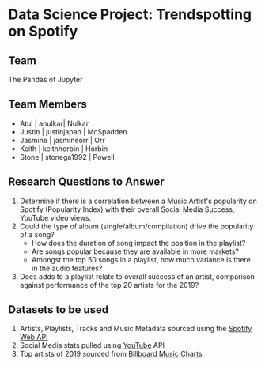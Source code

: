 # Data Science Project: Trendspotting on Spotify

## Team
The Pandas of Jupyter

## **Team Members**
* Atul | anulkar| Nulkar
* Justin | justinjapan | McSpadden
* Jasmine | jasmineorr | Orr
* Keith | keithhorbin | Horbin
* Stone | stonega1992 | Powell

## Research Questions to Answer
1. Determine if there is a correlation between a Music Artist's popularity on Spotify (Popularity Index) with their overall Social Media Success, YouTube video views. 
2. Could the type of album (single/album/compilation) drive the popularity of a song?
   * How does the duration of song impact the position in the playlist?
   * Are songs popular because they are available in more markets? 
   * Amongst the top 50 songs in a playlist, how much variance is there in the audio features?
3. Does adds to a playlist relate to overall success of an artist, comparison against performance of the top 20 artists for the 2019?

## Datasets to be used
1. Artists, Playlists, Tracks and Music Metadata sourced using the [Spotify Web API](https://developer.spotify.com/documentation/)
2. Social Media stats pulled using [YouTube](https://developers.google.com/youtube/documentation) API
3. Top artists of 2019 sourced from [Billboard Music Charts](https://www.billboard.com/charts)
